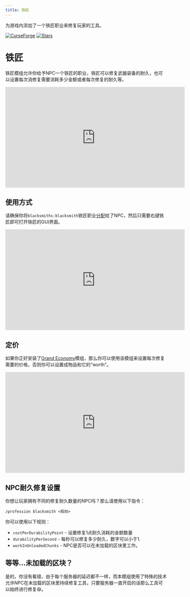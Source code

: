 ```yaml
---
title: 铁匠
---
```


为游戏内添加了一个铁匠职业来修复玩家的工具。

[![CurseForge](https://cf.way2muchnoise.eu/versions/For%20MC_550916_all.svg?style=flat-square)](https://www.curseforge.com/minecraft/mc-mods/blacksmiths)
[![Stars](https://img.shields.io/github/stars/samolego/Blacksmiths?style=flat-square)](https://github.com/samolego/Blacksmiths)

# 铁匠

铁匠模组允许你给予NPC一个铁匠的职业，铁匠可以修复武器装备的耐久，也可以设置每次消修复需要消耗多少金额或者每次修复的耐久等。

<iframe width="560" height="315" src="https://www.bilibili.com/video/BV1xh4y13718/" title="YouTube video player" frameborder="0" allow="accelerometer; autoplay; clipboard-write; encrypted-media; gyroscope; picture-in-picture" allowfullscreen></iframe>

## 使用方式

请确保你将`blacksmiths:blacksmith`铁匠职业[分配](assigning_professions.md#giving-taterzen-a-profession)给了NPC，然后只需要右键铁匠即可打开铁匠的GUI界面。

<iframe width="560" height="315" src="https://www.bilibili.com/video/BV1Qo4y1A72x/" title="YouTube video player" frameborder="0" allow="accelerometer; autoplay; clipboard-write; encrypted-media; gyroscope; picture-in-picture" allowfullscreen></iframe>

## 定价

如果你正好安装了[Grand Economy](https://www.curseforge.com/minecraft/mc-mods/grand-economy)模组，那么你可以使用该模组来设置每次修复需要的价格，否则你可以设置成物品和它的“worth”。

<iframe width="560" height="315" src="https://www.bilibili.com/video/BV1Do4y1A7p3/" title="YouTube video player" frameborder="0" allow="accelerometer; autoplay; clipboard-write; encrypted-media; gyroscope; picture-in-picture" allowfullscreen></iframe>

## NPC耐久修复设置

你想让玩家拥有不同的修复耐久数量的NPC吗？那么请使用以下指令：

```
/profession blacksmith <规则>
```

你可以使用以下规则：

* `costPerDurabilityPoint` - 设置修复1点耐久消耗的金额数量
* `durabilityPerSecond` - 每秒可以修复多少耐久，数字可以小于1.
* `workInUnloadedChunks` - NPC是否可以在未加载的区块里工作。

## 等等...未加载的区块？

是的，你没有看错，由于每个服务器的延迟都不一样，而本模组使用了特殊的技术允许NPC在未加载的区块里持续修复工具，只要服务器一直开启的话那么工具可以始终进行修复:smile:。
